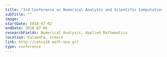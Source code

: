 ```yaml
---
title: "3rd Conference on Numerical Analysis and Scientific Computation with Applications"
subTitle: ""
image:
startDate: 2018-07-02
endDate: 2018-07-06
researchFields: Numerical Analysis, Applied Mathematics
location: Kalamata, Greece
link: http://nasca18.math.uoa.gr/
type: conference
---
```


